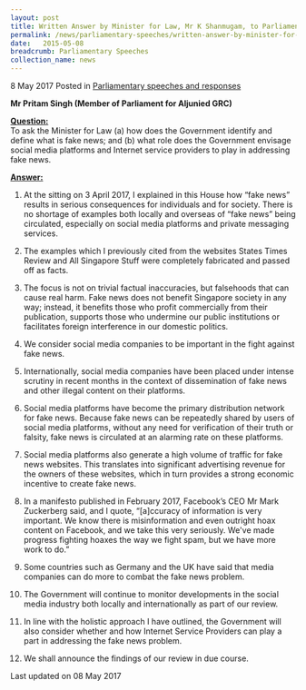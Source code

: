 ```yaml
---
layout: post
title: Written Answer by Minister for Law, Mr K Shanmugam, to Parliamentary Question on the Responsibility of Social Media Platforms and Internet Service Providers in Addressing Fake News
permalink: /news/parliamentary-speeches/written-answer-by-minister-for-law--mr-k-shanmugam-to-parliament
date:   2015-05-08
breadcrumb: Parliamentary Speeches
collection_name: news
---
```


8 May 2017 Posted in [Parliamentary speeches and responses](/news/parliamentary-speeches)

**Mr Pritam Singh (Member of Parliament for Aljunied GRC)**

**<u>Question:</u>**  
To ask the Minister for Law (a) how does the Government identify and define what is fake news; and (b) what role does the Government envisage social media platforms and Internet service providers to play in addressing fake news. 



**<u>Answer:</u>**


1. At the sitting on 3 April 2017, I explained in this House how “fake news” results in serious consequences for individuals and for society. There is no shortage of examples both locally and overseas of “fake news” being circulated, especially on social media platforms and private messaging services.


2. The examples which I previously cited from the websites States Times Review and All Singapore Stuff were completely fabricated and passed off as facts.


3. The focus is not on trivial factual inaccuracies, but falsehoods that can cause real harm. Fake news does not benefit Singapore society in any way; instead, it benefits those who profit commercially from their publication, supports those who undermine our public institutions or facilitates foreign interference in our domestic politics.


4. We consider social media companies to be important in the fight against fake news.


5. Internationally, social media companies have been placed under intense scrutiny in recent months in the context of dissemination of fake news and other illegal content on their platforms.


6. Social media platforms have become the primary distribution network for fake news. Because fake news can be repeatedly shared by users of social media platforms, without any need for verification of their truth or falsity, fake news is circulated at an alarming rate on these platforms.


7. Social media platforms also generate a high volume of traffic for fake news websites. This translates into significant advertising revenue for the owners of these websites, which in turn provides a strong economic incentive to create fake news.


8. In a manifesto published in February 2017, Facebook’s CEO Mr Mark Zuckerberg said, and I quote, “[a]ccuracy of information is very important. We know there is misinformation and even outright hoax content on Facebook, and we take this very seriously. We've made progress fighting hoaxes the way we fight spam, but we have more work to do.”


9. Some countries such as Germany and the UK have said that media companies can do more to combat the fake news problem.


10. The Government will continue to monitor developments in the social media industry both locally and internationally as part of our review.


11. In line with the holistic approach I have outlined, the Government will also consider whether and how Internet Service Providers can play a part in addressing the fake news problem.


12. We shall announce the findings of our review in due course.

<p class="right-side-updated">Last updated on 08 May 2017</p> 

